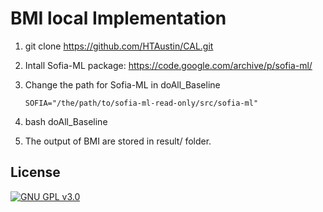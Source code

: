 # BMI local Implementation


1. git clone https://github.com/HTAustin/CAL.git

2. Intall Sofia-ML package: https://code.google.com/archive/p/sofia-ml/


3. Change the path for Sofia-ML in doAll_Baseline
	```
	SOFIA="/the/path/to/sofia-ml-read-only/src/sofia-ml"
	```

4. bash doAll_Baseline


5. The output of BMI are stored in result/ folder. 



## License

[![GNU GPL v3.0](http://www.gnu.org/graphics/gplv3-127x51.png)](http://www.gnu.org/licenses/gpl.html)
